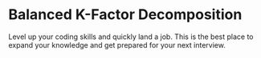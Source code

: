 # Balanced K-Factor Decomposition

Level up your coding skills and quickly land a job. This is the best place to expand your knowledge and get prepared for your next interview.